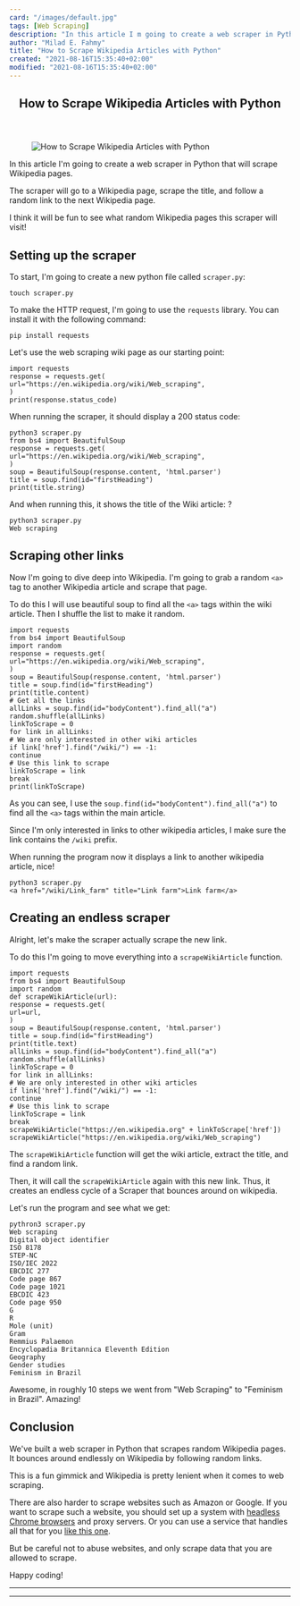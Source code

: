 ```yaml
---
card: "/images/default.jpg"
tags: [Web Scraping]
description: "In this article I m going to create a web scraper in Python t"
author: "Milad E. Fahmy"
title: "How to Scrape Wikipedia Articles with Python"
created: "2021-08-16T15:35:40+02:00"
modified: "2021-08-16T15:35:40+02:00"
---
```

<div class="site-wrapper">
<main id="site-main" class="site-main outer">
<div class="inner">
<article class="post-full post tag-web-scraping tag-python ">
<header class="post-full-header">
<h1 class="post-full-title">How to Scrape Wikipedia Articles with Python</h1>
</header>
<figure class="post-full-image">
<picture>
<source media="(max-width: 700px)" sizes="1px" srcset="data:image/gif;base64,R0lGODlhAQABAIAAAAAAAP///yH5BAEAAAAALAAAAAABAAEAAAIBRAA7 1w">
<source media="(min-width: 701px)" sizes="(max-width: 800px) 400px,
(max-width: 1170px) 700px,
1400px" srcset="/news/content/images/size/w300/2020/08/artem-maltsev-vgQFlPq8tVQ-unsplash-1.jpg 300w,
/news/content/images/size/w600/2020/08/artem-maltsev-vgQFlPq8tVQ-unsplash-1.jpg 600w,
/news/content/images/size/w1000/2020/08/artem-maltsev-vgQFlPq8tVQ-unsplash-1.jpg 1000w,
/news/content/images/size/w2000/2020/08/artem-maltsev-vgQFlPq8tVQ-unsplash-1.jpg 2000w">
<img onerror="this.style.display='none'" src="/news/content/images/size/w2000/2020/08/artem-maltsev-vgQFlPq8tVQ-unsplash-1.jpg" alt="How to Scrape Wikipedia Articles with Python">
</picture>
</figure>
<section class="post-full-content">
<div class="post-content">
<p>In this article I'm going to create a web scraper in Python that will scrape Wikipedia pages. </p><p>The scraper will go to a Wikipedia page, scrape the title, and follow a random link to the next Wikipedia page.</p><p>I think it will be fun to see what random Wikipedia pages this scraper will visit!</p><h2 id="setting-up-the-scraper">Setting up the scraper</h2><p>To start, I'm going to create a new python file called <code>scraper.py</code>:</p><pre><code>touch scraper.py</code></pre><p>To make the HTTP request, I'm going to use the <code>requests</code> library. You can install it with the following command:</p><pre><code>pip install requests</code></pre><p>Let's use the web scraping wiki page as our starting point:</p><pre><code class="language-python">import requests
response = requests.get(
url="https://en.wikipedia.org/wiki/Web_scraping",
)
print(response.status_code)
</code></pre><p>When running the scraper, it should display a 200 status code:</p><pre><code>python3 scraper.py
from bs4 import BeautifulSoup
response = requests.get(
url="https://en.wikipedia.org/wiki/Web_scraping",
)
soup = BeautifulSoup(response.content, 'html.parser')
title = soup.find(id="firstHeading")
print(title.string)
</code></pre><p>And when running this, it shows the title of the Wiki article: ?</p><pre><code>python3 scraper.py
Web scraping</code></pre><h2 id="scraping-other-links">Scraping other links</h2><p>Now I'm going to dive deep into Wikipedia. I'm going to grab a random <code>&lt;a&gt;</code> tag to another Wikipedia article and scrape that page.</p><p>To do this I will use beautiful soup to find all the <code>&lt;a&gt;</code> tags within the wiki article. Then I shuffle the list to make it random. </p><pre><code class="language-python">import requests
from bs4 import BeautifulSoup
import random
response = requests.get(
url="https://en.wikipedia.org/wiki/Web_scraping",
)
soup = BeautifulSoup(response.content, 'html.parser')
title = soup.find(id="firstHeading")
print(title.content)
# Get all the links
allLinks = soup.find(id="bodyContent").find_all("a")
random.shuffle(allLinks)
linkToScrape = 0
for link in allLinks:
# We are only interested in other wiki articles
if link['href'].find("/wiki/") == -1:
continue
# Use this link to scrape
linkToScrape = link
break
print(linkToScrape)</code></pre><p>As you can see, I use the <code>soup.find(id="bodyContent").find_all("a")</code> to find all the <code>&lt;a&gt;</code> tags within the main article. </p><p>Since I'm only interested in links to other wikipedia articles, I make sure the link contains the <code>/wiki</code> prefix.</p><p>When running the program now it displays a link to another wikipedia article, nice!</p><pre><code>python3 scraper.py
&lt;a href="/wiki/Link_farm" title="Link farm"&gt;Link farm&lt;/a&gt;</code></pre><h2 id="creating-an-endless-scraper">Creating an endless scraper</h2><p>Alright, let's make the scraper actually scrape the new link.</p><p>To do this I'm going to move everything into a <code>scrapeWikiArticle</code> function.</p><pre><code class="language-python">import requests
from bs4 import BeautifulSoup
import random
def scrapeWikiArticle(url):
response = requests.get(
url=url,
)
soup = BeautifulSoup(response.content, 'html.parser')
title = soup.find(id="firstHeading")
print(title.text)
allLinks = soup.find(id="bodyContent").find_all("a")
random.shuffle(allLinks)
linkToScrape = 0
for link in allLinks:
# We are only interested in other wiki articles
if link['href'].find("/wiki/") == -1:
continue
# Use this link to scrape
linkToScrape = link
break
scrapeWikiArticle("https://en.wikipedia.org" + linkToScrape['href'])
scrapeWikiArticle("https://en.wikipedia.org/wiki/Web_scraping")</code></pre><p>The <code>scrapeWikiArticle</code> function will get the wiki article, extract the title, and find a random link. </p><p>Then, it will call the <code>scrapeWikiArticle</code> again with this new link. Thus, it creates an endless cycle of a Scraper that bounces around on wikipedia. </p><p>Let's run the program and see what we get:</p><pre><code>pythron3 scraper.py
Web scraping
Digital object identifier
ISO 8178
STEP-NC
ISO/IEC 2022
EBCDIC 277
Code page 867
Code page 1021
EBCDIC 423
Code page 950
G
R
Mole (unit)
Gram
Remmius Palaemon
Encyclopædia Britannica Eleventh Edition
Geography
Gender studies
Feminism in Brazil</code></pre><p>Awesome, in roughly 10 steps we went from "Web Scraping" to "Feminism in Brazil". Amazing!</p><h2 id="conclusion">Conclusion</h2><p>We've built a web scraper in Python that scrapes random Wikipedia pages. It bounces around endlessly on Wikipedia by following random links.</p><p>This is a fun gimmick and Wikipedia is pretty lenient when it comes to web scraping. </p><p>There are also harder to scrape websites such as Amazon or Google. If you want to scrape such a website, you should set up a system with <a href="https://github.com/puppeteer/puppeteer">headless Chrome browsers</a> and proxy servers. Or you can use a service that handles all that for you <a href="https://scraperbox.com">like this one</a>.</p><p>But be careful not to abuse websites, and only scrape data that you are allowed to scrape.</p><p>Happy coding!</p>
</div>
<hr>
<hr>
</section>
</article>
</div>
</main>
</div>
<!-- Google Tag Manager (noscript) -->
<!-- End Google Tag Manager (noscript) -->
